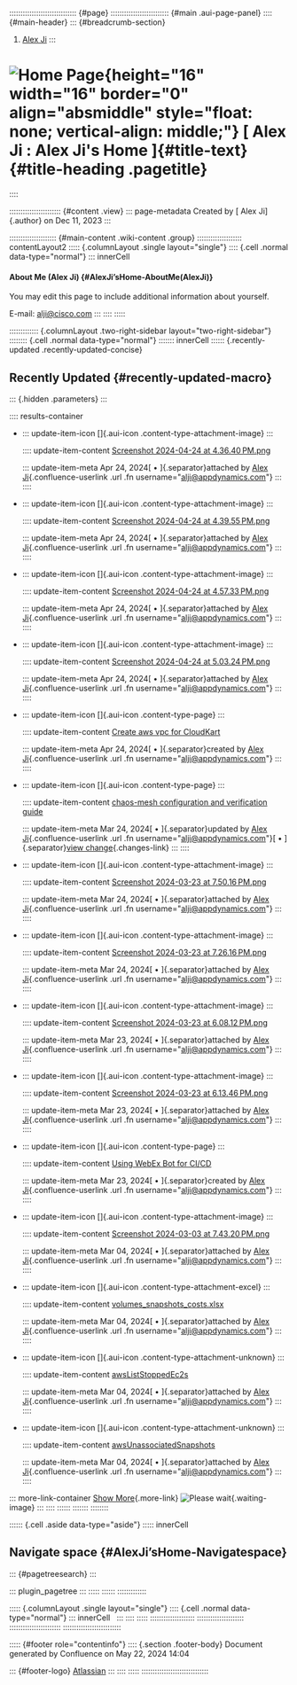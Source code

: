 :::::::::::::::::::::::::::::: {#page}
:::::::::::::::::::::::::: {#main .aui-page-panel}
:::: {#main-header}
::: {#breadcrumb-section}
1.  [Alex Ji](index.html)
:::

# ![Home Page](images/icons/contenttypes/home_page_16.png){height="16" width="16" border="0" align="absmiddle" style="float: none; vertical-align: middle;"} [ Alex Ji : Alex Ji's Home ]{#title-text} {#title-heading .pagetitle}
::::

::::::::::::::::::::::: {#content .view}
::: page-metadata
Created by [ Alex Ji]{.author} on Dec 11, 2023
:::

::::::::::::::::::::: {#main-content .wiki-content .group}
:::::::::::::::::::: contentLayout2
::::: {.columnLayout .single layout="single"}
:::: {.cell .normal data-type="normal"}
::: innerCell
#### About Me (Alex Ji) {#AlexJi’sHome-AboutMe(AlexJi)}

You may edit this page to include additional information about yourself.

E-mail: alji@cisco.com
:::
::::
:::::

::::::::::::: {.columnLayout .two-right-sidebar layout="two-right-sidebar"}
:::::::: {.cell .normal data-type="normal"}
::::::: innerCell
:::::: {.recently-updated .recently-updated-concise}
## Recently Updated {#recently-updated-macro}

::: {.hidden .parameters}
:::

:::: results-container
-   ::: update-item-icon
    []{.aui-icon .content-type-attachment-image}
    :::

    :::: update-item-content
    [Screenshot 2024-04-24 at
    4.36.40 PM.png](/display/~alji@appdynamics.com/Create+aws+vpc+for+CloudKart?preview=%2F432669385%2F432669338%2FScreenshot+2024-04-24+at+4.36.40%E2%80%AFPM.png)

    ::: update-item-meta
    Apr 24, 2024[ • ]{.separator}attached by [Alex
    Ji](/display/~alji@appdynamics.com){.confluence-userlink .url .fn
    username="alji@appdynamics.com"}
    :::
    ::::

-   ::: update-item-icon
    []{.aui-icon .content-type-attachment-image}
    :::

    :::: update-item-content
    [Screenshot 2024-04-24 at
    4.39.55 PM.png](/display/~alji@appdynamics.com/Create+aws+vpc+for+CloudKart?preview=%2F432669385%2F432669342%2FScreenshot+2024-04-24+at+4.39.55%E2%80%AFPM.png)

    ::: update-item-meta
    Apr 24, 2024[ • ]{.separator}attached by [Alex
    Ji](/display/~alji@appdynamics.com){.confluence-userlink .url .fn
    username="alji@appdynamics.com"}
    :::
    ::::

-   ::: update-item-icon
    []{.aui-icon .content-type-attachment-image}
    :::

    :::: update-item-content
    [Screenshot 2024-04-24 at
    4.57.33 PM.png](/display/~alji@appdynamics.com/Create+aws+vpc+for+CloudKart?preview=%2F432669385%2F432669375%2FScreenshot+2024-04-24+at+4.57.33%E2%80%AFPM.png)

    ::: update-item-meta
    Apr 24, 2024[ • ]{.separator}attached by [Alex
    Ji](/display/~alji@appdynamics.com){.confluence-userlink .url .fn
    username="alji@appdynamics.com"}
    :::
    ::::

-   ::: update-item-icon
    []{.aui-icon .content-type-attachment-image}
    :::

    :::: update-item-content
    [Screenshot 2024-04-24 at
    5.03.24 PM.png](/display/~alji@appdynamics.com/Create+aws+vpc+for+CloudKart?preview=%2F432669385%2F432669382%2FScreenshot+2024-04-24+at+5.03.24%E2%80%AFPM.png)

    ::: update-item-meta
    Apr 24, 2024[ • ]{.separator}attached by [Alex
    Ji](/display/~alji@appdynamics.com){.confluence-userlink .url .fn
    username="alji@appdynamics.com"}
    :::
    ::::

-   ::: update-item-icon
    []{.aui-icon .content-type-page}
    :::

    :::: update-item-content
    [Create aws vpc for
    CloudKart](Create-aws-vpc-for-CloudKart_432669385.html "Alex Ji")

    ::: update-item-meta
    Apr 24, 2024[ • ]{.separator}created by [Alex
    Ji](/display/~alji@appdynamics.com){.confluence-userlink .url .fn
    username="alji@appdynamics.com"}
    :::
    ::::

-   ::: update-item-icon
    []{.aui-icon .content-type-page}
    :::

    :::: update-item-content
    [chaos-mesh configuration and verification
    guide](chaos-mesh-configuration-and-verification-guide_409700257.html "Alex Ji")

    ::: update-item-meta
    Mar 24, 2024[ • ]{.separator}updated by [Alex
    Ji](/display/~alji@appdynamics.com){.confluence-userlink .url .fn
    username="alji@appdynamics.com"}[ • ]{.separator}[view
    change](/pages/diffpagesbyversion.action?pageId=409700257&selectedPageVersions=4&selectedPageVersions=3){.changes-link}
    :::
    ::::

-   ::: update-item-icon
    []{.aui-icon .content-type-attachment-image}
    :::

    :::: update-item-content
    [Screenshot 2024-03-23 at
    7.50.16 PM.png](/display/~alji@appdynamics.com/chaos-mesh+configuration+and+verification+guide?preview=%2F409700257%2F409700276%2FScreenshot+2024-03-23+at+7.50.16%E2%80%AFPM.png)

    ::: update-item-meta
    Mar 24, 2024[ • ]{.separator}attached by [Alex
    Ji](/display/~alji@appdynamics.com){.confluence-userlink .url .fn
    username="alji@appdynamics.com"}
    :::
    ::::

-   ::: update-item-icon
    []{.aui-icon .content-type-attachment-image}
    :::

    :::: update-item-content
    [Screenshot 2024-03-23 at
    7.26.16 PM.png](/display/~alji@appdynamics.com/chaos-mesh+configuration+and+verification+guide?preview=%2F409700257%2F409700263%2FScreenshot+2024-03-23+at+7.26.16%E2%80%AFPM.png)

    ::: update-item-meta
    Mar 24, 2024[ • ]{.separator}attached by [Alex
    Ji](/display/~alji@appdynamics.com){.confluence-userlink .url .fn
    username="alji@appdynamics.com"}
    :::
    ::::

-   ::: update-item-icon
    []{.aui-icon .content-type-attachment-image}
    :::

    :::: update-item-content
    [Screenshot 2024-03-23 at
    6.08.12 PM.png](/display/~alji@appdynamics.com/chaos-mesh+configuration+and+verification+guide?preview=%2F409700257%2F409700255%2FScreenshot+2024-03-23+at+6.08.12%E2%80%AFPM.png)

    ::: update-item-meta
    Mar 23, 2024[ • ]{.separator}attached by [Alex
    Ji](/display/~alji@appdynamics.com){.confluence-userlink .url .fn
    username="alji@appdynamics.com"}
    :::
    ::::

-   ::: update-item-icon
    []{.aui-icon .content-type-attachment-image}
    :::

    :::: update-item-content
    [Screenshot 2024-03-23 at
    6.13.46 PM.png](/display/~alji@appdynamics.com/chaos-mesh+configuration+and+verification+guide?preview=%2F409700257%2F409700256%2FScreenshot+2024-03-23+at+6.13.46%E2%80%AFPM.png)

    ::: update-item-meta
    Mar 23, 2024[ • ]{.separator}attached by [Alex
    Ji](/display/~alji@appdynamics.com){.confluence-userlink .url .fn
    username="alji@appdynamics.com"}
    :::
    ::::

-   ::: update-item-icon
    []{.aui-icon .content-type-page}
    :::

    :::: update-item-content
    [Using WebEx Bot for CI/CD](409700251.html "Alex Ji")

    ::: update-item-meta
    Mar 23, 2024[ • ]{.separator}created by [Alex
    Ji](/display/~alji@appdynamics.com){.confluence-userlink .url .fn
    username="alji@appdynamics.com"}
    :::
    ::::

-   ::: update-item-icon
    []{.aui-icon .content-type-attachment-image}
    :::

    :::: update-item-content
    [Screenshot 2024-03-03 at
    7.43.20 PM.png](/display/~alji@appdynamics.com/Managing+and+cutting+AWS+cost?preview=%2F401835849%2F401835842%2FScreenshot+2024-03-03+at+7.43.20%E2%80%AFPM.png)

    ::: update-item-meta
    Mar 04, 2024[ • ]{.separator}attached by [Alex
    Ji](/display/~alji@appdynamics.com){.confluence-userlink .url .fn
    username="alji@appdynamics.com"}
    :::
    ::::

-   ::: update-item-icon
    []{.aui-icon .content-type-attachment-excel}
    :::

    :::: update-item-content
    [volumes_snapshots_costs.xlsx](/display/~alji@appdynamics.com/Managing+and+cutting+AWS+cost?preview=%2F401835849%2F401835843%2Fvolumes_snapshots_costs.xlsx)

    ::: update-item-meta
    Mar 04, 2024[ • ]{.separator}attached by [Alex
    Ji](/display/~alji@appdynamics.com){.confluence-userlink .url .fn
    username="alji@appdynamics.com"}
    :::
    ::::

-   ::: update-item-icon
    []{.aui-icon .content-type-attachment-unknown}
    :::

    :::: update-item-content
    [awsListStoppedEc2s](/display/~alji@appdynamics.com/Managing+and+cutting+AWS+cost?preview=%2F401835849%2F401835845%2FawsListStoppedEc2s)

    ::: update-item-meta
    Mar 04, 2024[ • ]{.separator}attached by [Alex
    Ji](/display/~alji@appdynamics.com){.confluence-userlink .url .fn
    username="alji@appdynamics.com"}
    :::
    ::::

-   ::: update-item-icon
    []{.aui-icon .content-type-attachment-unknown}
    :::

    :::: update-item-content
    [awsUnassociatedSnapshots](/display/~alji@appdynamics.com/Managing+and+cutting+AWS+cost?preview=%2F401835849%2F401835846%2FawsUnassociatedSnapshots)

    ::: update-item-meta
    Mar 04, 2024[ • ]{.separator}attached by [Alex
    Ji](/display/~alji@appdynamics.com){.confluence-userlink .url .fn
    username="alji@appdynamics.com"}
    :::
    ::::

::: more-link-container
[Show
More](/plugins/recently-updated/changes.action?theme=concise&startIndex=15&searchToken=6245&spaceKeys=~alji@appdynamics.com&contentType=,page,comment,blogpost,attachment,userinfo,spacedesc,personalspacedesc,space,draft,custom){.more-link}
![Please wait](images/icons/wait.gif){.waiting-image}
:::
::::
::::::
:::::::
::::::::

:::::: {.cell .aside data-type="aside"}
::::: innerCell
## Navigate space {#AlexJi’sHome-Navigatespace}

::: {#pagetreesearch}
:::

::: plugin_pagetree
:::
:::::
::::::
:::::::::::::

::::: {.columnLayout .single layout="single"}
:::: {.cell .normal data-type="normal"}
::: innerCell
 
:::
::::
:::::
::::::::::::::::::::
:::::::::::::::::::::
:::::::::::::::::::::::
::::::::::::::::::::::::::

::::: {#footer role="contentinfo"}
:::: {.section .footer-body}
Document generated by Confluence on May 22, 2024 14:04

::: {#footer-logo}
[Atlassian](https://www.atlassian.com/)
:::
::::
:::::
::::::::::::::::::::::::::::::

